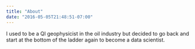 ```yaml
---
title: "About"
date: "2016-05-05T21:48:51-07:00"
---
```


I used to be a QI geophysicist in the oil industry but decided to go back and start at the bottom of the ladder again to become a data scientist.  
